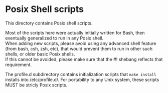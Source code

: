 ﻿Posix Shell scripts
===================

This directory contains Posix shell scripts.  

Most of the scripts here were actually initially written for Bash, then eventually generalized to run in any Posix shell.  
When adding new scripts, please avoid using any advanced shell feature (from bash, csh, zsh, etc),
that would prevent them to run in other such shells, or older basic Posix shells.  
If this cannot be avoided, please make sure that the #! shebang reflects that requirement.

The profile.d subdirectory contains initialization scripts that `make install` installs into /etc/profile.d/.
For portability to any Unix system, these scripts MUST be stricly Posix scripts.

